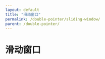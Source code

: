 ```yaml
---
layout: default
title: "滑动窗口"
permalink: /double-pointer/sliding-window/
parent: /double-pointer/
---
```


# 滑动窗口 

